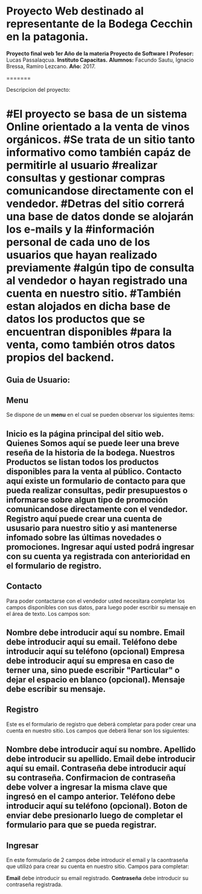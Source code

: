 Proyecto Web destinado al representante de la Bodega Cecchin en la patagonia.
=====
**Proyecto final web 1er Año de la materia Proyecto de Software I**
**Profesor:** Lucas Passalaqcua.
**Instituto Capacitas.**
**Alumnos:** Facundo Sautu, Ignacio Bressa, Ramiro Lezcano.
**Año:** 2017.

=======

Descripcion del proyecto:

  #El proyecto se basa de un sistema Online orientado a la venta de vinos orgánicos.
  #Se trata de un sitio tanto informativo como también capáz de permitirle al usuario
  #realizar consultas y gestionar compras comunicandose directamente con el vendedor.
  #Detras del sitio correrá una base de datos donde se alojarán los e-mails y la 
  #información personal de cada uno de los usuarios que hayan realizado previamente 
  #algún tipo de consulta al vendedor o hayan registrado una cuenta en nuestro sitio. 
  #También estan alojados en dicha base de datos los productos que se encuentran disponibles
  #para la venta, como también otros datos propios del backend.
======  

Guia de Usuario:
---
Menu
---
Se dispone de un **menu** en el cual se pueden observar los siguientes items:

**Inicio** es la página principal del sitio web.
**Quienes Somos** aquí se puede leer una breve reseña de la historia de la bodega.
**Nuestros Productos** se listan todos los productos disponibles para la venta al público.
**Contacto** aquí existe un formulario de contacto para que pueda realizar consultas, pedir 
presupuestos o informarse sobre algun tipo de promoción comunicandose directamente con el vendedor.
**Registro** aquí puede crear una cuenta de ususario para nuestro sitio y asi mantenerse infomado sobre
las últimas novedades o promociones.
**Ingresar** aquí usted podrá ingresar con su cuenta ya registrada con anterioridad en el formulario de
registro.
---

Contacto
---

Para poder contactarse con el vendedor usted necesitara completar los campos disponibles con sus datos, 
para luego poder escribir su mensaje en el área de texto.
Los campos son:

**Nombre** debe introducir aquí su nombre.
**Email** debe introducir aquí su email.
**Teléfono** debe introducir aquí su teléfono (opcional)
**Empresa** debe introducir aquí su empresa en caso de terner una, sino puede escribir "Particular" o dejar
el espacio en blanco (opcional).
**Mensaje** debe escribir su mensaje.
---

Registro
---

Este es el formulario de registro que deberá completar para poder crear una cuenta en nuestro sitio.
Los campos que deberá llenar son los siguientes:

**Nombre** debe introducir aquí su nombre.
**Apellido** debe introducir su apellido.
**Email** debe introducir aquí su email.
**Contraseña** debe introducir aquí su contraseña.
**Confirmacion de contraseña** debe volver a ingresar la misma clave que ingresó en el campo anterior.
**Teléfono** debe introducir aquí su teléfono (opcional).
**Boton de enviar** debe presionarlo luego de completar el formulario para que se pueda registrar.
---

Ingresar
---

En este formulario de 2 campos debe introducir el email y la caontraseña que utilizó para crear su cuenta
en nuestro sitio.
Campos para completar:

**Email** debe introducir su email registrado.
**Contraseña** debe introducir su contraseña registrada.
